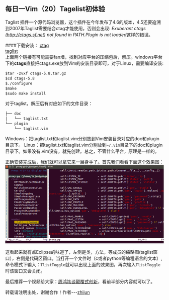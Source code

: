 每日一Vim（20）Tagelist初体验
---------------------------

Taglist 插件一个源代码浏览器，这个插件在今年发布了4.6的版本，4.5还要追溯到2007年Taglist需要结合ctag才能使用，否则会出现: *Exuberant ctags (http://ctags.sf.net) not found in PATH.Plugin is not loaded*这样的错误。

####下载安装：
[ctag](http://sourceforge.net/projects/ctags/?source=dlp)  
[taglist](http://sourceforge.net/projects/vim-taglist/?source=dlp)  
上面两个链接有可能需要fan墙，找到对应平台的压缩包后，解压。windows平台下的**ctags**直接把ctags.exe放到Vim的安装目录即可，对于Linux，需要编译安装:  

    $tar -zvxf ctags-5.8.tar.gz
    $cd ctags-5.8
    $./configure
    $make
    $sudo make install

对于taglist，解压后有对应如下的文件目录：  
    
    ├── doc
    │   └── taglist.txt
    └── plugin
        └── taglist.vim

Windows：把taglist.txt和taglist.vim分别放到Vim安装目录对应的doc和plugin目录下。
Linux：把taglist.txt和taglist.vim分别放到`~/.vim`目录下的doc和plugin目录下。如果没有.vim没有，就先创建。总之，不管什么平台，原理是一样的。

正确安装完成后，我们就可以拿它来一展身手了。首先我们看看下面这个效果图：
![tlit](../resource/image/tlist.png)  

这看起来就有点Eclipse的味道了，左侧是类，方法，等成员的缩略图(taglist窗口），右侧是代码区窗口。当打开一个文件时（c或者python等编程语言的文本）,命令模式下输入：`TlistToggle`就可以出现上面的效果图，再次输入`TlistToggle`时该窗口又会关闭。

最后推荐一个视频给大家：[周鸿祎谈颠覆式创新](http://www.wpcourse.com/innovation-of-zhou.html)，看前半部分内容就可以了。

转载请注明出处，谢谢合作！作者---[zhijun](http://weibo.com/527355345) 
